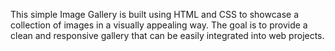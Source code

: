 This simple Image Gallery is built using HTML and CSS to showcase a collection of images in a visually appealing way. The goal is to provide a clean and responsive gallery that can be easily integrated into web projects.
